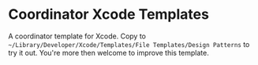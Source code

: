 # Coordinator Xcode Templates

A coordinator template for Xcode. Copy to `~/Library/Developer/Xcode/Templates/File Templates/Design Patterns` to try it out. You're more then welcome to improve this template.
